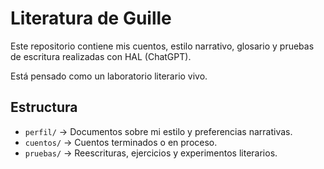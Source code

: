 # Literatura de Guille

Este repositorio contiene mis cuentos, estilo narrativo, glosario y pruebas de escritura realizadas con HAL (ChatGPT).

Está pensado como un laboratorio literario vivo.

## Estructura

- `perfil/` → Documentos sobre mi estilo y preferencias narrativas.
- `cuentos/` → Cuentos terminados o en proceso.
- `pruebas/` → Reescrituras, ejercicios y experimentos literarios.

